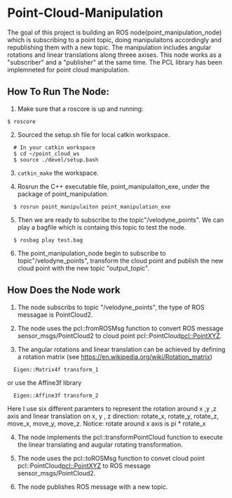 # Point-Cloud-Manipulation
The goal of this project is building an ROS node(point_manipulation_node) which is subscribing to a point topic, doing manipulaitons accordingly and republishing them with a new topic.
The manipulation includes angular rotations and linear translations along threee axises.
This node works as a "subscriber" and a "publisher" at the same time. The PCL library has been implemneted for point cloud manipulation. 

## How To Run The Node:

1. Make sure that a roscore is up and running:
```
$ roscore
```
2. Sourced the setup.sh file for local catkin workspace. 
```
  # In your catkin workspace
  $ cd ~/point_cloud_ws
  $ source ./devel/setup.bash
```
3. ```catkin_make``` the workspace.  

4. Rosrun the C++ executable file, point_manipulaiton_exe, under the package of point_manipulation.
```
  $ rosrun point_manipulaiton point_manipulation_exe
```
5. Then we are ready to subscribe to the topic"/velodyne_points". We can play a bagfile which is containg this topic to test the node.
```
  $ rosbag play test.bag
```
6. The point_manipulation_node begin to subscribe to topic"/velodyne_points", transform the cloud point
and publish the new cloud point with the new topic "output_topic". 


## How Does the Node work
1. The node subscribs to topic "/velodyne_points", the type of ROS messagae is PointCloud2. 

2. The node uses the pcl::fromROSMsg function to convert ROS message sensor_msgs/PointCloud2 to cloud point pcl::PointCloud<pcl::PointXYZ>.  

3. The angular rotations and linear translation can be achieved by defining a rotation matrix (see https://en.wikipedia.org/wiki/Rotation_matrix) 
```
  Eigen::Matrix4f transform_1
```
  or use the Affine3f library
```
  Eigen::Affine3f transform_2
```
  Here I use six different paramters to represent the rotation around x ,y ,z axis and linear translation on x, y , z direction: 
  rotate_x, rotate_y, rotate_z, move_x, move_y, move_z. 
  Notice: rotate around x axis is  pi * rotate_x
  
4. The node implements the pcl::transformPointCloud function to execute the linear translating and augular rotating transformation.

5. The node uses the pcl::toROSMsg function to convet cloud point pcl::PointCloud<pcl::PointXYZ> to ROS message sensor_msgs/PointCloud2.

6. The node publishes ROS message with a new topic. 



